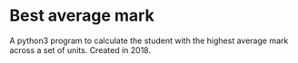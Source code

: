 # Best average mark
A python3 program to calculate the student with the highest average mark across a set of units. Created in 2018.
